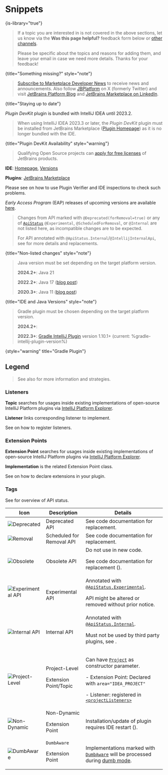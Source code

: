 <!-- Copyright 2000-2024 JetBrains s.r.o. and contributors. Use of this source code is governed by the Apache 2.0 license. -->

# Snippets
{is-library="true"}

<snippet id="missingContent">

> If a topic you are interested in is not covered in the above sections, let us know via the **Was this page helpful?** feedback form below or [other channels](getting_help.topic#problems-with-the-guide).
>
> Please be specific about the topics and reasons for adding them, and leave your email in case we need more details. Thanks for your feedback!
>
{title="Something missing?" style="note"}

</snippet>

<snippet id="subscribeNews">

> [Subscribe to Marketplace Developer News](https://jb.gg/mp-updates) to receive news and announcements.
> Also follow [JBPlatform](https://x.com/JBPlatform/) on X (formerly Twitter) and visit
> [JetBrains Platform Blog](https://blog.jetbrains.com/platform/) and
> [JetBrains Marketplace on LinkedIn](https://www.linkedin.com/showcase/jetbrains-marketplace/).
>
{title="Staying up to date"}

</snippet>

<snippet id="pluginDevKitAvailability">

_Plugin DevKit_ plugin is bundled with IntelliJ IDEA until 2023.2.

> When using IntelliJ IDEA 2023.3 or later, the _Plugin DevKit_ plugin must be installed from JetBrains Marketplace ([Plugin Homepage](https://plugins.jetbrains.com/plugin/22851-plugin-devkit))
> as it is no longer bundled with the IDE.
>
{title="Plugin DevKit Availability" style="warning"}

</snippet>

<snippet id="jetbrainsProductOpenSourceLicense">

> Qualifying Open Source projects can [apply for free licenses](https://www.jetbrains.com/community/opensource/) of JetBrains products.

</snippet>

<snippet id="jetbrainsIDE_TLDR">

<tldr>

**IDE**: [Homepage](https://www.jetbrains.com/%productID%), [Versions](https://www.jetbrains.com/%productID%/download/other.html)

**Plugins**: [JetBrains Marketplace](https://plugins.jetbrains.com/%marketplaceProductID%)

</tldr>

</snippet>

<snippet id="apiChangesHeader">

Please see [](verifying_plugin_compatibility.md) on how to use Plugin Verifier and IDE inspections to check such problems.

_Early Access Program_ (EAP) releases of upcoming versions are available [here](https://eap.jetbrains.com).

> Changes from API marked with `@Deprecated(forRemoval=true)` or any of [`ApiStatus`](%gh-java-annotations%/common/src/main/java/org/jetbrains/annotations/ApiStatus.java) `@Experimental`, `@ScheduledForRemoval`, or `@Internal` are not listed here, as incompatible changes are to be expected.
>
> For API annotated with `@ApiStatus.Internal`/`@IntellijInternalApi`, see [](api_internal.md) for more details and replacements.
>
{title="Non-listed changes" style="note"}

</snippet>

<snippet id="apiChangesJavaVersion">


>
> Java version must be set depending on the target platform version.
>
> **2024.2+**: Java 21
>
> **2022.2+**: Java 17 ([blog post](https://blog.jetbrains.com/platform/2022/08/intellij-project-migrates-to-java-17/))
>
> **2020.3+**: Java 11 ([blog post](https://blog.jetbrains.com/platform/2020/09/intellij-project-migrates-to-java-11/))
>
{title="IDE and Java Versions" style="note"}

</snippet>

<snippet id="gradlePluginVersion">

> Gradle plugin must be chosen depending on the target platform version.
>
> **2024.2+**: [](tools_intellij_platform_gradle_plugin.md)
>
> **2022.3+**: [Gradle IntelliJ Plugin](tools_gradle_intellij_plugin.md#usage) version 1.10.1+ (current: %gradle-intellij-plugin-version%)
>
{style="warning" title="Gradle Plugin"}

</snippet>

<snippet id="ep_list_legend">

## Legend

> See also [](explore_api.md) for more information and strategies.

### Listeners

**Topic** searches for usages inside existing implementations of open-source IntelliJ Platform plugins via [IntelliJ Platform Explorer](https://jb.gg/ipe).

**Listener** links corresponding listener to implement.

See [](plugin_listeners.md) on how to register listeners.

### Extension Points

**Extension Point** searches for usages inside existing implementations of open-source IntelliJ Platform plugins via [IntelliJ Platform Explorer](https://jb.gg/ipe).

**Implementation** is the related Extension Point class.

See [](plugin_extensions.md) on how to declare extensions in your plugin.

### Tags

See [](verifying_plugin_compatibility.md) for overview of API status.

| Icon                                                            | Description                               | Details                                                                                                                                                                                                                                                                                                        |
|-----------------------------------------------------------------|-------------------------------------------|----------------------------------------------------------------------------------------------------------------------------------------------------------------------------------------------------------------------------------------------------------------------------------------------------------------|
| ![Deprecated][deprecated]                                       | Deprecated API                            | See code documentation for replacement.                                                                                                                                                                                                                                                                        |
| ![Removal][removal]                                             | Scheduled for Removal API                 | See code documentation for replacement.                                                                                                                                                                                                                                                                        |
| ![Obsolete][obsolete]                                           | Obsolete API                              | Do not use in new code.<p>See code documentation for replacement ([](verifying_plugin_compatibility.md#obsolete-api)).</p>                                                                                                                                                                                     |
| ![Experimental API][experimental]&nbsp;&nbsp;&nbsp;&nbsp;&nbsp; | Experimental API                          | Annotated with [`@ApiStatus.Experimental`](%gh-java-annotations%/common/src/main/java/org/jetbrains/annotations/ApiStatus.java).<p>API might be altered or removed without prior notice.</p>                                                                                                                   |
| ![Internal API][internal]                                       | Internal API                              | Annotated with [`@ApiStatus.Internal`](%gh-java-annotations%/common/src/main/java/org/jetbrains/annotations/ApiStatus.java).<p>Must not be used by third party plugins, see [](api_internal.md).</p>                                                                                                           |
| ![Project-Level][project-level]                                 | Project-Level<p>Extension Point/Topic</p> | <p>Can have [`Project`](%gh-ic%/platform/core-api/src/com/intellij/openapi/project/Project.java) as constructor parameter.</p><p>- Extension Point: Declared with `area="IDEA_PROJECT"`</p><p>- Listener: registered in [`<projectListeners>`](plugin_configuration_file.md#idea-plugin__projectListeners)</p> |
| ![Non-Dynamic][non-dynamic]                                     | Non-Dynamic<p>Extension Point</p>         | Installation/update of plugin requires IDE restart ([](dynamic_plugins.md)).                                                                                                                                                                                                                                   |
| ![DumbAware][dumb-aware]                                        | `DumbAware`<p>Extension Point</p>         | Implementations marked with [`DumbAware`](%gh-ic%/platform/core-api/src/com/intellij/openapi/project/DumbAware.java) will be processed during [dumb mode](indexing_and_psi_stubs.md#dumb-mode).                                                                                                                |

[deprecated]: https://img.shields.io/badge/-Deprecated-lightgrey?style=flat-square
[removal]: https://img.shields.io/badge/-Removal-red?style=flat-square
[obsolete]: https://img.shields.io/badge/-Obsolete-grey?style=flat-square
[experimental]: https://img.shields.io/badge/-Experimental-violet?style=flat-square
[internal]: https://img.shields.io/badge/-Internal-darkred?style=flat-square
[project-level]: https://img.shields.io/badge/-Project--Level-blue?style=flat-square
[non-dynamic]: https://img.shields.io/badge/-Non--Dynamic-orange?style=flat-square
[dumb-aware]: https://img.shields.io/badge/-DumbAware-darkgreen?style=flat-square

</snippet>
